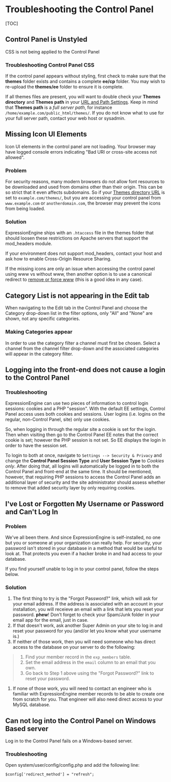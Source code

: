 <!--
    This source file is part of the open source project
    ExpressionEngine User Guide (https://github.com/ExpressionEngine/ExpressionEngine-User-Guide)

    @link      https://expressionengine.com/
    @copyright Copyright (c) 2003-2020, Packet Tide, LLC (https://www.packettide.com)
    @license   https://expressionengine.com/license Licensed under Apache License, Version 2.0
-->

# Troubleshooting the Control Panel

[TOC]

## Control Panel is Unstyled

CSS is not being applied to the Control Panel

### Troubleshooting Control Panel CSS

If the control panel appears without styling, first check to make sure that the **themes** folder exists and contains a complete **ee/cp** folder. You may wish to re-upload the **themes/ee** folder to ensure it is complete.

If all themes files are present, you will want to double check your **Themes directory** and **Themes path** in your [URL and Path Settings](control-panel/settings/urls.md). Keep in mind that **Themes path** is a _full server path_, for instance `/home/example.com/public_html/themes/`. If you do not know what to use for your full server path, contact your web host or sysadmin.

## Missing Icon UI Elements

Icon UI elements in the control panel are not loading. Your browser may have logged console errors indicating "Bad URI or cross-site access not allowed".

### Problem

For security reasons, many modern browsers do not allow font resources to be downloaded and used from domains other than their origin. This can be so strict that it even affects subdomains. So if your [Themes directory URL](control-panel/settings/urls.md) is set to `example.com/themes/`, but you are accessing your control panel from `www.example.com` or `anotherdomain.com`, the browser may prevent the icons from being loaded.

### Solution

ExpressionEngine ships with an `.htaccess` file in the themes folder that should loosen these restrictions on Apache servers that support the mod_headers module.

If your environment does not support mod_headers, contact your host and ask how to enable Cross-Origin Resource Sharing.

If the missing icons are only an issue when accessing the control panel using www vs without www, then another option is to use a canonical redirect to [remove or force www](https://yoast.com/how-to-remove-www-from-your-url-with-mod_rewrite/) (this is a good idea in any case).

## Category List is not appearing in the Edit tab

When navigating to the Edit tab in the Control Panel and choose the Category drop-down list in the filter options, only "All" and "None" are shown, not any specific categories.

### Making Categories appear

In order to use the category filter a channel must first be chosen. Select a channel from the channel filter drop-down and the associated categories will appear in the category filter.

## Logging into the front-end does not cause a login to the Control Panel

### Troubleshooting

ExpressionEngine can use two pieces of information to control login sessions: cookies and a PHP "session". With the default EE settings, Control Panel access uses both cookies and sessions. User logins (i.e. logins on the regular, non-Control Panel, site) only use cookies.

So, when logging in through the regular site a cookie is set for the login. Then when visiting then go to the Control Panel EE notes that the correct cookie is set; however the PHP session is not set. So EE displays the login in order to have the session set.

To login to both at once, navigate to `Settings --> Security & Privacy` and change the **Control Panel Session Type** and **User Session Type** to _Cookies only_. After doing that, all logins will automatically be logged in to both the Control Panel and front-end at the same time. It should be mentioned, however, that requiring PHP sessions to access the Control Panel adds an additional layer of security and the site administrator should assess whether to remove that added security layer by only requiring cookies.

## I've Lost or Forgotten My Username or Password and Can't Log In

### Problem

We've all been there. And since ExpressionEngine is self-installed, no one but you or someone at your organization can really help. For security, your password isn't stored in your database in a method that would be useful to look at. That protects you even if a hacker broke in and had access to your database.

If you find yourself unable to log in to your control panel, follow the steps below.

### Solution

1.  The first thing to try is the "Forgot Password?" link, which will ask for your email address. If the address is associated with an account in your installation, you will receieve an email with a link that lets you reset your password. **phew**! Don't forget to check your Spam/Junk folder in your email app for the email, just in case.
2.  If that doesn't work, ask another Super Admin on your site to log in and reset your password for you (and/or let you know what your username is.)
3.  If neither of those work, then you will need someone who has direct access to the database on your server to do the following:

> 1.  Find your member record in the `exp_members` table.
> 2.  Set the email address in the `email` column to an email that you own.
> 3.  Go back to Step 1 above using the "Forgot Password?" link to reset your password.

1.  If none of those work, you will need to contact an engineer who is familiar with ExpressionEngine member records to be able to create one from scratch for you. That engineer will also need direct access to your MySQL database.

## Can not log into the Control Panel on Windows Based server

Log in to the Control Panel fails on a Windows-based server.

### Troubleshooting

Open system/user/config/config.php and add the following line:

    $config['redirect_method'] = "refresh";
